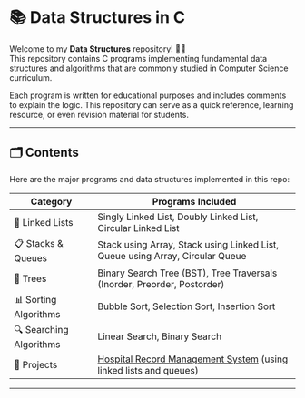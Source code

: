 # 📚 Data Structures in C

Welcome to my **Data Structures** repository! 👩‍💻  
This repository contains C programs implementing fundamental data structures and algorithms that are commonly studied in Computer Science curriculum.

Each program is written for educational purposes and includes comments to explain the logic. This repository can serve as a quick reference, learning resource, or even revision material for students.

---

## 🗂️ Contents

Here are the major programs and data structures implemented in this repo:

| Category                  | Programs Included                                                                 |
|---------------------------|-----------------------------------------------------------------------------------|
| 🔗 Linked Lists           | Singly Linked List, Doubly Linked List, Circular Linked List                     |
| 📋 Stacks & Queues        | Stack using Array, Stack using Linked List, Queue using Array, Circular Queue    |
| 🌲 Trees                  | Binary Search Tree (BST), Tree Traversals (Inorder, Preorder, Postorder)         |
| 📊 Sorting Algorithms     | Bubble Sort, Selection Sort, Insertion Sort                                      |
| 🔍 Searching Algorithms   | Linear Search, Binary Search                                                     |
| 🏥 Projects               | [Hospital Record Management System](https://github.com/harshada2576/Data-Structures-/blob/main/HospitalRecordManagementSystem.c) (using linked lists and queues) |

---

